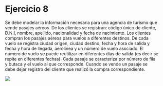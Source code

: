 # Ejercicio 8

Se debe modelar la información necesaria para una agencia de turismo que vende
pasajes aéreos. De los clientes se registran: código único de cliente, D.N.I, nombre, apellido,
nacionalidad y fecha de nacimiento. Los clientes compran los pasajes aéreos para vuelos a
diferentes destinos. De cada vuelo se registra ciudad origen, ciudad destino, fecha y hora de
salida y fecha y hora de llegada, aerolínea y un número de vuelo asociado. El número de vuelo
se puede reutilizar en diferentes días de salida (es decir se repite en diferentes fechas).
Cada pasaje se caracteriza por número de fila y butaca y el vuelo al que corresponde.
Cuando se vende un pasaje se debe dejar registro del cliente que realizó la compra
correspondiente.

![](https://i.imgur.com/xs3t9Xo.png)
